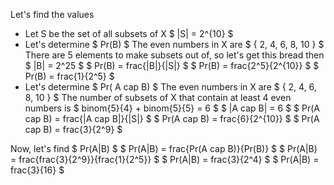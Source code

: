 Let's find the values
<ul>
<li> Let S be the set of all subsets of X 
$ |S| = 2^{10} $
	<li> Let's determine $ Pr(B) $ 
	      The even numbers in X are $ { 2, 4, 6, 8, 10 } $ 
	      There are 5 elements to make subsets out of, so let's get this bread then 
	      $ |B| = 2^25 $ 
	      $ Pr(B) = frac{|B|}{|S|} $ 
	      $ Pr(B) = frac{2^5}{2^{10}} $ 
	      $ Pr(B) = frac{1}{2^5} $
	<li> Let's determine $ Pr( A cap B) $ 
	      The even numbers in X are $ { 2, 4, 6, 8, 10 } $ 
	      The number of subsets of X that contain at least 4 even numbers is $ binom{5}{4} + binom{5}{5} = 6 $ 
	      $ |A cap B| = 6 $ 
	      $ Pr(A cap B) = frac{|A cap B|}{|S|} $ 
	      $ Pr(A cap B) = frac{6}{2^{10}} $ 
	      $ Pr(A cap B) = frac{3}{2^9} $
</ul>
Now, let's find $ Pr(A|B) $ 
$ Pr(A|B) = frac{Pr(A cap B)}{Pr(B)} $ 
$ Pr(A|B) = frac{frac{3}{2^9}}{frac{1}{2^5}} $ 
$ Pr(A|B) = frac{3}{2^4} $ 
$ Pr(A|B) = frac{3}{16} $
